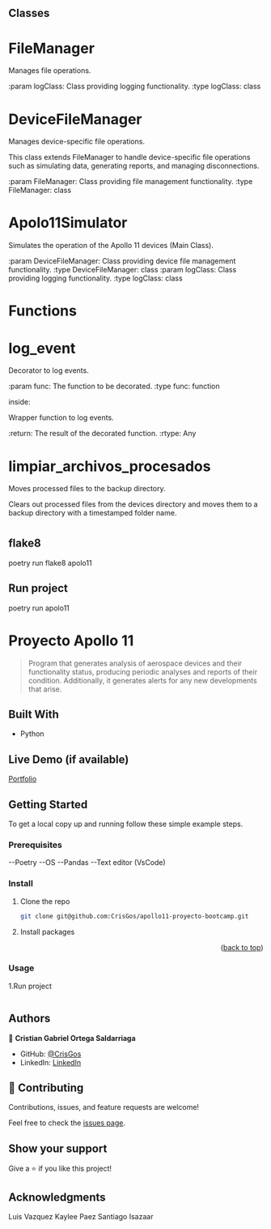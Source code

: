 ## Classes

# FileManager

Manages file operations.

:param logClass: Class providing logging functionality.
:type logClass: class

# DeviceFileManager

Manages device-specific file operations.

This class extends FileManager to handle device-specific file operations such as simulating data, generating reports,
and managing disconnections.

:param FileManager: Class providing file management functionality.
:type FileManager: class

# Apolo11Simulator

Simulates the operation of the Apollo 11 devices (Main Class).

:param DeviceFileManager: Class providing device file management functionality.
:type DeviceFileManager: class
:param logClass: Class providing logging functionality.
:type logClass: class

# Functions

# log_event

Decorator to log events.

:param func: The function to be decorated.
:type func: function

inside:

Wrapper function to log events.

:return: The result of the decorated function.
:rtype: Any

# limpiar_archivos_procesados

Moves processed files to the backup directory.

Clears out processed files from the devices directory and moves them to a backup directory with a timestamped folder name.

#

#

## flake8

poetry run flake8 apolo11

## Run project

poetry run apolo11

<a name="readme-top"></a>

# Proyecto Apollo 11

> Program that generates analysis of aerospace devices and their functionality status, producing periodic analyses and reports of their condition. Additionally, it generates alerts for any new developments that arise.

## Built With

- Python

## Live Demo (if available)

[Portfolio](git@github.com:CrisGos/apollo11-proyecto-bootcamp.git)

## Getting Started

To get a local copy up and running follow these simple example steps.

### Prerequisites

--Poetry
--OS
--Pandas
--Text editor (VsCode)

### Install

1. Clone the repo
   ```sh
   git clone git@github.com:CrisGos/apollo11-proyecto-bootcamp.git
   ```
2. Install packages

<p align="right">(<a href="#readme-top">back to top</a>)</p>

### Usage

1.Run project

```poetry run apolo11

```

## Authors

👤 **Cristian Gabriel Ortega Saldarriaga**

- GitHub: [@CrisGos](https://github.com/CrisGos)
- LinkedIn: [LinkedIn](https://www.linkedin.com/in/cristian-ortega-saldarriaga/)

## 🤝 Contributing

Contributions, issues, and feature requests are welcome!

Feel free to check the [issues page](git@github.com:CrisGos/apollo11-proyecto-bootcamp.git).

## Show your support

Give a ⭐️ if you like this project!

## Acknowledgments

Luis Vazquez
Kaylee Paez
Santiago Isazaar
